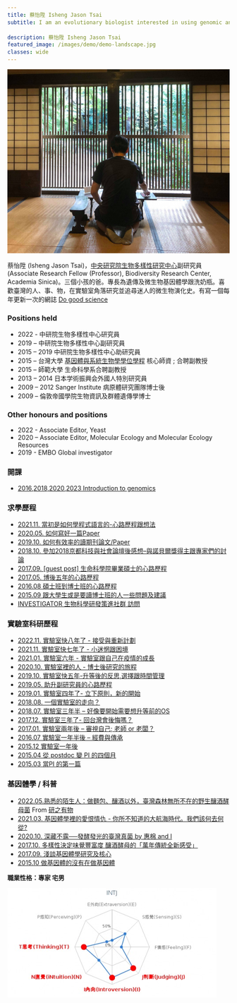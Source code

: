 ```yaml
---
title: 蔡怡陞 Isheng Jason Tsai
subtitle: I am an evolutionary biologist interested in using genomic and bioinformatic tools to study how pathogenic microorganisms – especially eukaryotic pathogens – adapt to the unique environment of their hosts.

description: 蔡怡陞 Isheng Jason Tsai
featured_image: /images/demo/demo-landscape.jpg
classes: wide 
---
```


![](/images/pi/2018SMBE-768x635.png)



蔡怡陞 (Isheng Jason Tsai)，[中央研究院生物多樣性研究中心](https://www.biodiv.tw/)副研究員 (Associate Research Fellow (Professor),  Biodiversity Research Center,  Academia  Sinica)。三個小孩的爸。專長為遺傳及微生物基因體學跟洗奶瓶。喜歡臺灣的人、事、物，在實驗室角落研究並追尋迷人的微生物演化史。有寫一個每年更新一次的網誌 [Do good science](https://dogoodscience.biodiv.tw/)



### Positions held

* 2022 - 中研院生物多樣性中心研究員
* 2019 – 中研院生物多樣性中心副研究員
* 2015 – 2019 中研院生物多樣性中心助研究員
* 2015 – 台灣大學 [基因體與系統生物學學位學程](http://gsb.lifescience.ntu.edu.tw/) 核心師資 ; 合聘副教授
* 2015 – 師範大學 生命科學系合聘副教授
* 2013 – 2014 日本学術振興会外國人特別研究員
* 2009 – 2012 Sanger Institute 病原體研究團隊博士後
* 2009 – 倫敦帝國學院生物資訊及群體遺傳學博士


### Other honours and positions

* 2022 - Associate Editor, Yeast
* 2020 – Associate Editor, Molecular Ecology and Molecular Ecology Resources
* 2019 - EMBO Global investigator


### 開課

* [2016,2018,2020,2023  Introduction to genomics](https://introtogenomics.readthedocs.io/en/latest/)

### 求學歷程

* [2021.11. 當初是如何學程式語言的-心路歷程跟想法](https://dogoodscience.biodiv.tw/2021/11/18/howtocode/)
* [2020.05. 如何寫好一篇Paper](https://dogoodscience.biodiv.tw/2020/05/15/howtowriteapaper/)
* [2019.10. 如何有效率的讀期刊論文/Paper](https://dogoodscience.biodiv.tw/2019/08/21/howtoreadapaper/)
* [2018.10. 參加2018京都科技與社會論壇後感想–與諾貝爾獎得主跟專家們的討論](https://dogoodscience.biodiv.tw/2018/10/10/stsmeeting/)
* [2017.09. \[guest post\] 生命科學院畢業碩士的心路歷程](https://dogoodscience.biodiv.tw/2017/10/01/dangguestpost/)
* [2017.05. 博後五年的心路歷程](https://dogoodscience.biodiv.tw/2017/05/29/lifeofbeingapostdoc/)
* [2016.08  碩士班到博士班的心路歷程](https://dogoodscience.biodiv.tw/2016/08/22/phdlife/)
* [2015.09 跟大學生或是要讀博士班的人一些問題及建議](https://dogoodscience.biodiv.tw/2015/08/31/advicetostudents/)
* [INVESTIGATOR 生物科學研發策進社群 訪問](https://investigator.tw/1593/1593-2/)

### 實驗室科研歷程

* [2022.11.  實驗室快八年了 - 接受與重新計劃](https://dogoodscience.biodiv.tw/2022/09/24/pi8yearsnew/)
* [2021.11. 實驗室快七年了 - 小迷惘跟困境](https://dogoodscience.biodiv.tw/2021/11/11/pi7yearstruggle/)
* [2021.01. 實驗室六年 - 實驗室跟自己在疫情的成長](https://dogoodscience.biodiv.tw/2021/01/14/pi6yearwithcovid/)
* [2020.10. 實驗室裡的人 - 博士後研究的旅程](https://dogoodscience.biodiv.tw/2020/10/29/postdoc/)
* [2019.10. 實驗室快五年-升等後的反思,選擇跟時間管理](https://dogoodscience.biodiv.tw/2019/10/19/pi5year/)
* [2019.05. 助升副研究員的心路歷程](https://dogoodscience.biodiv.tw/2019/05/08/pitenured/)
* [2019.01. 實驗室四年了- 立下原則，新的開始](https://dogoodscience.biodiv.tw/2019/01/19/pi4year/)
* [2018.08. 一個實驗室的走向？](https://dogoodscience.biodiv.tw/2018/08/05/pidirection/)
* [2018.07. 實驗室三年半 – 好像要開始需要想升等前的OS](https://dogoodscience.biodiv.tw/2018/07/10/pi3yearandhalf/)
* [2017.12. 實驗室三年了- 回台灣會後悔嗎？](https://dogoodscience.biodiv.tw/2017/12/16/pi3year/)
* [2017.01. 實驗室兩年後 – 審視自己; 老師 or 老闆？](https://dogoodscience.biodiv.tw/2017/01/22/pi2year/)
* [2016.07  實驗室一年半後 – 經費與傳承](https://dogoodscience.biodiv.tw/2016/07/18/pi1yearandhalf/)
* [2015.12  實驗室一年後](https://dogoodscience.biodiv.tw/2015/12/28/pi1year/)
* [2015.04  從 postdoc 變 PI 的四個月](https://dogoodscience.biodiv.tw/2015/04/26/pi4months/)
* [2015.03  當PI 的第一篇](https://dogoodscience.biodiv.tw/2015/02/24/pilife1stday/)


### 基因體學 / 科普

* [2022.05.熟悉的陌生人：做麵包、釀酒以外，臺灣森林無所不在的野生釀酒酵母菌](https://research.sinica.edu.tw/saccharomyces-cerevisiae-biodiversity-taiwan/) From [研之有物](https://research.sinica.edu.tw/)
* [2021.03. 基因體學裡的愛恨情仇 - 你所不知道的大航海時代。我們該何去何從?](https://ishengtsai.blogspot.com/2021/03/blog-post.html)
* [2020.10. 深藏不露──發酵發光的臺灣真菌 by 惠棉 and I](https://www.biodiv.tw/zh_popscience-20210628102246)
* [2017.10. 多樣性決定味覺豐富度 釀酒酵母的「萬年傳統全新感受」](https://e-info.org.tw/node/208177)
* [2017.09. 淺談基因體學研究及核心](https://dogoodscience.biodiv.tw/2017/09/02/genomicscoreskills/)
* [2015.10  做基因體的沒有在做基因體](https://dogoodscience.biodiv.tw/2015/10/29/genomicstwistedintw/)



**職業性格：專家 宅男**

![](/images/pi/personalitytest.jpg)

